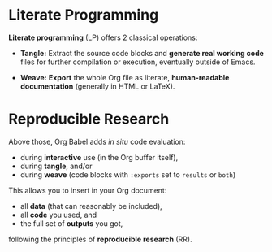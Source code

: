 # Literate Programming

**Literate programming** (LP) offers 2 classical operations:

-   **Tangle:** Extract the source code blocks and **generate real working code** files for
    further compilation or execution, eventually outside of Emacs.

-   **Weave:** **Export** the whole Org file as literate, **human-readable documentation**
         (generally in HTML or LaTeX).

# Reproducible Research

Above those, Org Babel adds *in situ* code evaluation:

-   during **interactive** use (in the Org buffer itself),
-   during **tangle**, and/or
-   during **weave** (code blocks with `:exports` set to `results` or `both`)

This allows you to insert in your Org document:

-   all **data** (that can reasonably be included),
-   all **code** you used, and
-   the full set of **outputs** you got,

following the principles of **reproducible research** (RR).
